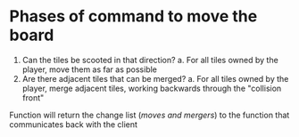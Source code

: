 # Phases of command to move the board

1. Can the tiles be scooted in that direction?
  a. For all tiles owned by the player, move them as far as possible
2. Are there adjacent tiles that can be merged?
  a. For all tiles owned by the player, merge adjacent tiles, working backwards through the "collision front"

Function will return the change list (*moves and mergers*) to the function that communicates back with the client
